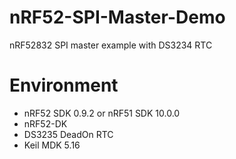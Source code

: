 # nRF52-SPI-Master-Demo
nRF52832 SPI master example with DS3234 RTC

# Environment
* nRF52 SDK 0.9.2 or nRF51 SDK 10.0.0
* nRF52-DK
* DS3235 DeadOn RTC
* Keil MDK 5.16
